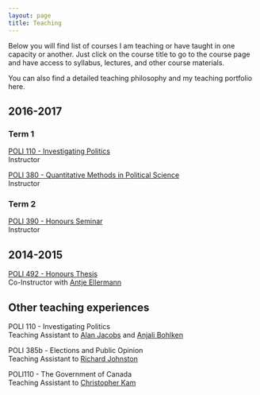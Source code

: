 ```yaml
---
layout: page
title: Teaching
---
```


Below you will find list of courses I am teaching or have taught in one capacity or another. Just click on the course title to go to the course page and have access to syllabus, lectures, and other course materials.

You can also find a detailed teaching philosophy and my teaching portfolio here.

## 2016-2017

### Term 1
[POLI 110 - Investigating Politics](charlesbreton.github.io/Investigating/index.md)<br>
Instructor

[POLI 380 - Quantitative Methods in Political Science]()<br>
Instructor

### Term 2
[POLI 390 - Honours Seminar]()<br>
Instructor

## 2014-2015
[POLI 492 - Honours Thesis]()<br>Co-Instructor with <a href="http://www.politics.ubc.ca/about-us/faculty-members/bfont-color-blue-full-time-facultyfontb/antje-ellermann.html" class="external">Antje Ellermann</a>

## Other teaching experiences
POLI 110 - Investigating Politics<br>
Teaching Assistant to <a href="http://www.politics.ubc.ca/about-us/faculty-members/bfont-color-blue-full-time-facultyfontb/alan-jacobs.html" class="external">Alan Jacobs</a> and <a href="https://anjalibohlken.wordpress.com/" class="external">Anjali Bohlken</a> 

POLI 385b - Elections and Public Opinion <br>
Teaching Assistant to <a href="http://www.politics.ubc.ca/about-us/faculty-members/bfont-color-blue-full-time-facultyfontb/richard-johnston.html" class="external">Richard Johnston</a> 

POLI110 - The Government of Canada <br>
Teaching Assistant to <a href="http://www.politics.ubc.ca/about-us/faculty-members/bfont-color-blue-full-time-facultyfontb/christopher-kam.html" class="external">Christopher Kam</a>

